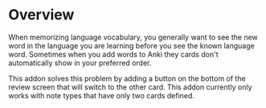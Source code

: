 # Overview
When memorizing language vocabulary, you generally want to see the new word in the language you are learning before you see the known language word. Sometimes when you add words to Anki they cards don't automatically show in your preferred order. 

This addon solves this problem by adding a button on the bottom of the review screen that will switch to the other card. This addon currently only works with note types that have only two cards defined.
